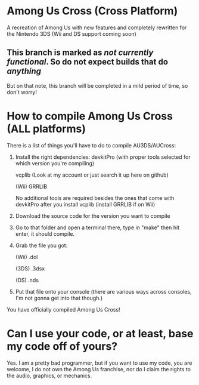 # Among Us Cross (Cross Platform)
A recreation of Among Us with new features and completely rewritten for the Nintendo 3DS (Wii and DS support coming soon)

## This branch is marked as _not currently functional_. So do not expect builds that do _anything_
But on that note, this branch will be completed in a mild period of time, so don't worry!

# How to compile Among Us Cross (ALL platforms)

There is a list of things you'll have to do to compile AU3DS/AUCross:

1. Install the right dependencies:
   devkitPro (with proper tools selected for which version you're compiling)
   
   vcplib (Look at my account or just search it up here on github)
   
   (Wii) GRRLIB
   
   No additional tools are required besides the ones that come with devkitPro after you install vcplib (install GRRLIB if on Wii)
   
3. Download the source code for the version you want to compile
4. Go to that folder and open a terminal there, type in "make" then hit enter, it should compile.
5. Grab the file you got:

   (Wii) .dol
   
   (3DS) .3dsx
   
   (DS) .nds
   
7. Put that file onto your console (there are various ways across consoles, I'm not gonna get into that though.)

You have officially compiled Among Us Cross!

# Can I use your code, or at least, base my code off of yours?
Yes. I am a pretty bad programmer, but if you want to use my code, you are welcome, I do not own the Among Us franchise, nor do I claim the rights to the audio, graphics, or mechanics.
